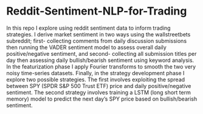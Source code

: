# Reddit-Sentiment-NLP-for-Trading
In this repo I explore using reddit sentiment data to inform trading strategies. I derive market sentiment in two ways using the wallstreetbets subreddit; first- collecting comments from daily discussion submissions then running the VADER sentiment model to assess overall daily positive/negative sentiment, and second- collecting all submission titles per day then assessing daily bullish/bearish sentiment using keyword analysis. In the featurization phase I apply Fourier transforms to smooth the two very noisy time-series datasets. Finally, in the strategy development phase I explore two possible strategies. The first involves exploiting the spread between SPY (SPDR S&P 500 Trust ETF) price and daily positive/negative sentiment. The second strategy involves training a LSTM (long short term memory) model to predict the next day’s SPY price based on bullish/bearish sentiment. 
